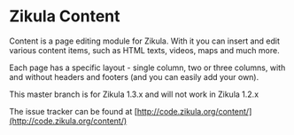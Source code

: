 ﻿Zikula Content
==============

Content is a page editing module for Zikula. With it you can insert and edit various content items, such as HTML texts, videos, maps and much more.

Each page has a specific layout - single column, two or three columns, with and without headers and footers (and you can easily add your own).

This master branch is for Zikula 1.3.x and will not work in Zikula 1.2.x

The issue tracker can be found at [http://code.zikula.org/content/](http://code.zikula.org/content/)


